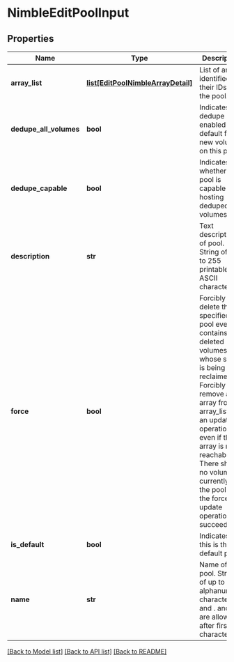 # NimbleEditPoolInput

## Properties
Name | Type | Description | Notes
------------ | ------------- | ------------- | -------------
**array_list** | [**list[EditPoolNimbleArrayDetail]**](EditPoolNimbleArrayDetail.md) | List of arrays identified by their IDs, in the pool. | [optional] 
**dedupe_all_volumes** | **bool** | Indicates if dedupe is enabled by default for new volumes on this pool. | [optional] 
**dedupe_capable** | **bool** | Indicates whether the pool is capable of hosting deduped volumes. | [optional] 
**description** | **str** | Text description of pool. String of up to 255 printable ASCII characters. | [optional] 
**force** | **bool** | Forcibly delete the specified pool even if it contains deleted volumes whose space is being reclaimed. Forcibly remove an array from array_list via an update operation even if the array is not reachable. There should no volumes currently in the pool for the forced update operation to succeed. | [optional] 
**is_default** | **bool** | Indicates if this is the default pool. | [optional] 
**name** | **str** | Name of pool. String of up to 64 alphanumeric characters, - and . and : are allowed after first character. | [optional] 

[[Back to Model list]](../README.md#documentation-for-models) [[Back to API list]](../README.md#documentation-for-api-endpoints) [[Back to README]](../README.md)


